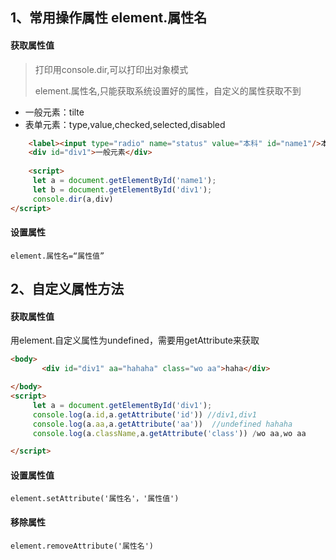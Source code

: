 ## 1、常用操作属性 element.属性名

#### 获取属性值

> 打印用console.dir,可以打印出对象模式
>
>  element.属性名,只能获取系统设置好的属性，自定义的属性获取不到

- 一般元素：tilte
- 表单元素：type,value,checked,selected,disabled

```html
    <label><input type="radio" name="status" value="本科" id="name1"/>本科</label>
    <div id="div1">一般元素</div>
    
    <script>
     let a = document.getElementById('name1');
     let b = document.getElementById('div1');
     console.dir(a,div)
</script>
```



  #### 设置属性

  ```
  element.属性名=“属性值”
  ```

## 2、自定义属性方法

#### 获取属性值

用element.自定义属性为undefined，需要用getAttribute来获取

```html
<body>
       <div id="div1" aa="hahaha" class="wo aa">haha</div>

</body>
<script>
     let a = document.getElementById('div1');
     console.log(a.id,a.getAttribute('id')) //div1,div1
     console.log(a.aa,a.getAttribute('aa'))  //undefined hahaha
     console.log(a.className,a.getAttribute('class')) /wo aa,wo aa

</script>
```

#### 设置属性值

```
element.setAttribute('属性名'，'属性值')
```

#### 移除属性

```
element.removeAttribute('属性名')
```

